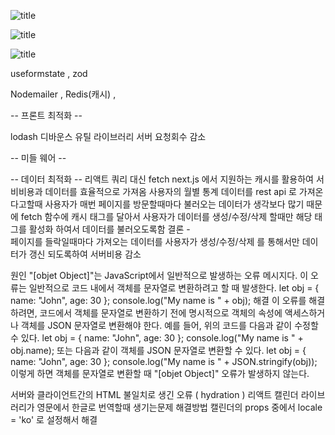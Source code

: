 ![title](https://imagedelivery.net/6i45l_k8v6cNrhGva7A6BA/2ac6f5e2-e17c-41f1-4696-b7827440f900/public)   

![title](https://imagedelivery.net/6i45l_k8v6cNrhGva7A6BA/e8bfb108-4105-4da1-2bb6-64a319088600/public)   


![title](https://imagedelivery.net/6i45l_k8v6cNrhGva7A6BA/4cfb39cb-e349-492a-4695-f87049167200/public)



useformstate , zod

Nodemailer , Redis(캐시) , 



-- 프론트 최적화 -- 

lodash 디바운스 유틸 라이브러리 서버 요청회수 감소 


-- 미들 웨어 -- 


-- 데이터 최적화 --
리액트 쿼리 대신 fetch next.js 에서 지원하는 캐시를 
활용하여 서비비용과 데이터를 효율적으로 가져옴 
사용자의 월별 통계 데이터를 rest api 로 가져온다고할때
사용자가 매번 페이지를 방문할때마다 
불러오는 데이터가 생각보다 많기 때문에
fetch 함수에 캐시 태그를 달아서 사용자가 데이터를 생성/수정/삭제
할때만 해당 태그를 활성화 하여서 데이터를 불러오도록함
결론 -  
페이지를 들락일때마다 가져오는 데이터를
사용자가 생성/수정/삭제 를 통해서만 
데이터가 갱신 되도록하여 서버비용 감소




원인
"[objet Object]"는 JavaScript에서 일반적으로 발생하는 오류 메시지다. 이 오류는 일반적으로 코드 내에서 객체를 문자열로 변환하려고 할 때 발생한다.
let obj = { name: "John", age: 30 };
console.log("My name is " + obj);
해결
이 오류를 해결하려면, 코드에서 객체를 문자열로 변환하기 전에 명시적으로 객체의 속성에 액세스하거나 객체를 JSON 문자열로 변환해야 한다. 예를 들어, 위의 코드를 다음과 같이 수정할 수 있다.
let obj = { name: "John", age: 30 };
console.log("My name is " + obj.name);
또는 다음과 같이 객체를 JSON 문자열로 변환할 수 있다.
let obj = { name: "John", age: 30 };
console.log("My name is " + JSON.stringify(obj));
이렇게 하면 객체를 문자열로 변환할 때 "[objet Object]" 오류가 발생하지 않는다.



서버와 클라이언트간의 HTML 불일치로 생긴 오류 ( hydration )
리액트 캘린더 라이브러리가 영문에서 한글로 번역할때 생기는문제 
해결방법 캘린더의 props 중에서 locale = 'ko' 로 설정해서 해결 




